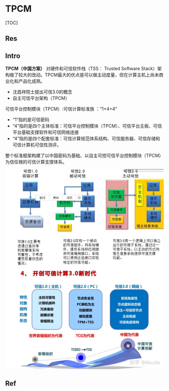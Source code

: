 # TPCM

[TOC]



## Res


## Intro
**TPCM（中国方案）** 对硬件和可信软件栈（TSS： Trusted Software Stack）架构做了较大的改动。TPCM最大的优点是可以做主动度量，但在计算主机上尚未商业化和产品化成熟。
- 沈昌祥院士提出可信3.0的概念
- 自主可信平台架构（TPCM）

可信平台控制模块（TPCM）:可信计算标准族 ：“1+4+4”
- “1”指的是可信密码
- “4”指的是四个主体标准：可信平台控制模块（TPCM）、可信平台主板、可信平台基础支撑软件和可信网络连接
- “4”指的是四个配套标准：可信计算规范体系结构、可信服务器、可信存储和可信计算机可信性测评。

整个标准框架构建了以中国密码为基础、以自主可控可信平台控制模块（TPCM）为信任根的可信计算支撑体系。


![](../../../../../Assets/Pics/Pasted%20image%2020231008162047.png)
![](../../../../../Assets/Pics/Pasted%20image%2020231008162107.png)


## Ref

